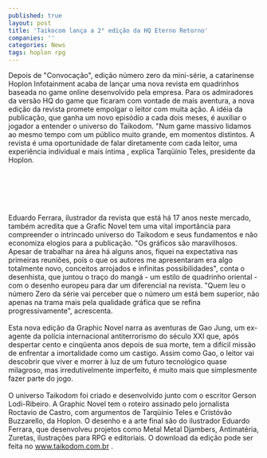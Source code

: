 ```yaml
---
published: true
layout: post
title: 'Taikocom lança a 2° edição da HQ Eterno Retorno'
companies: ''
categories: News
tags: hoplon rpg
---
```

Depois de "Convocação", edição número zero da mini-série, a catarinense Hoplon Infotainment acaba de lançar uma nova revista em quadrinhos baseada no game online desenvolvido pela empresa. Para os admiradores da versão HQ do game que ficaram com vontade de mais aventura, a nova edição da revista promete empolgar o leitor com muita ação. A idéia da publicação, que ganha um novo episódio a cada dois meses, é auxiliar o jogador a entender o universo do Taikodom. "Num game massivo lidamos ao mesmo tempo com um público muito grande, em momentos distintos. A revista é uma oportunidade de falar diretamente com cada leitor, uma experiência individual e mais íntima , explica Tarqüínio Teles, presidente da Hoplon.<br />

<br /><br /><br /><br /><br />
Eduardo Ferrara, ilustrador da revista que está há 17 anos neste mercado, também acredita que a Grafic Novel tem uma vital importância para compreender o intrincado universo do Taikodom e seus fundamentos e não economiza elogios para a publicação. "Os gráficos são maravilhosos. Apesar de trabalhar na área há alguns anos, fiquei na expectativa nas primeiras reuniões, pois o que os autores me apresentaram era algo totalmente novo, conceitos arrojados e infinitas possibilidades", conta o desenhista, que juntou o traço do mangá - um estilo de quadrinho oriental - com o desenho europeu para dar um diferencial na revista. "Quem leu o número Zero da série vai perceber que o número um está bem superior, não apenas na trama mais pela qualidade gráfica que se refina progressivamente", acrescenta.<br /><br />Esta nova edição da Graphic Novel narra as aventuras de Gao Jung, um ex-agente da polícia internacional antiterrorismo do século XXI que, após despertar cento e cinqüenta anos depois de sua morte, tem a difícil missão de enfrentar a imortalidade como um castigo. Assim como Gao, o leitor vai descobrir que viver e morrer à luz de um futuro tecnológico quase milagroso, mas irredutivelmente imperfeito, é muito mais que simplesmente fazer parte do jogo.<br /><br />O universo Taikodom foi criado e desenvolvido junto com o escritor Gerson Lodi-Ribeiro. A Graphic Novel tem o roteiro assinado pelo jornalista Roctavio de Castro, com argumentos de Tarqüínio Teles e Cristóvão Buzzarello, da Hoplon. O desenho e a arte final são do ilustrador Eduardo Ferrara, que desenvolveu projetos como Metal Metal Djambers, Antimatéria, Zuretas, ilustrações para RPG e editoriais. O download da edição pode ser feita no <a href="http://www.taikodom.com.br">www.taikodom.com.br</a>
.
